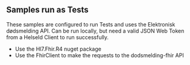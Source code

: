 ## Samples run as Tests
These samples are configured to run Tests and uses the Elektronisk dødsmelding API. Can be run locally, but need a valid JSON Web Token from a HelseId Client to run successfully.

* Use the Hl7.Fhir.R4 nuget package
* Use the FhirClient to make the requests to the dodsmelding-fhir API